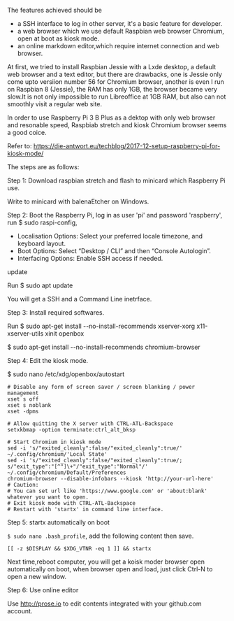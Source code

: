 The features achieved should be 

- a SSH interface to log in other server, it's a basic feature for developer.
- a web browser which we use default Raspbian web browser Chromium, open at boot as kiosk mode.
- an online markdown editor,which require internet connection and web browser. 

At first, we tried to install Raspbian Jessie with a Lxde desktop, a default web browser and a text editor, but there are drawbacks, one is Jessie only come upto versiion number 56 for Chromium browser, another is even I run on Raspbian 8 (Jessie), the RAM has only 1GB, the browser became very slow.It is not only impossible to run Libreoffice at 1GB RAM, but also can not smoothly visit a regular web site.

In order to use Raspberry Pi 3 B Plus as a dektop with only web browser and resonable speed, Raspbiab stretch and kiosk Chromium browser seems a good coice. 

Refer to: https://die-antwort.eu/techblog/2017-12-setup-raspberry-pi-for-kiosk-mode/

The steps are as follows:

Step 1: Download raspbian stretch and flash to minicard which Raspberry Pi use. 

Write to minicard with balenaEtcher on Windows.

Step 2: Boot the Raspberry Pi, log in as user 'pi' and password 'raspberry', run $ sudo raspi-config,

- Localisation Options: Select your preferred locale timezone, and keyboard layout.
- Boot Options: Select “Desktop / CLI” and then “Console Autologin”. 
- Interfacing Options: Enable SSH access if needed.

update

Run $ sudo apt update

You will get a SSH and a Command Line inetrface. 

Step 3: Install required softwares.

Run $ sudo apt-get install --no-install-recommends xserver-xorg x11-xserver-utils xinit openbox

$ sudo apt-get install --no-install-recommends chromium-browser

Step 4: Edit the kiosk mode.

$ sudo nano /etc/xdg/openbox/autostart

    # Disable any form of screen saver / screen blanking / power management
    xset s off
    xset s noblank
    xset -dpms

    # Allow quitting the X server with CTRL-ATL-Backspace
    setxkbmap -option terminate:ctrl_alt_bksp

    # Start Chromium in kiosk mode
    sed -i 's/"exited_cleanly":false/"exited_cleanly":true/' ~/.config/chromium/'Local State'
    sed -i 's/"exited_cleanly":false/"exited_cleanly":true/; s/"exit_type":"[^"]\+"/"exit_type":"Normal"/' ~/.config/chromium/Default/Preferences
    chromium-browser --disable-infobars --kiosk 'http://your-url-here'
    # Caution:
	# You can set url like 'https://www.google.com' or 'about:blank' whatever you want to open.
    # Exit kiosk mode with CTRL-ATL-Backspace
    # Restart with 'startx' in command line interface.
    
Step 5: startx automatically on boot

`$ sudo nano .bash_profile`, add the following content then save.
	
	[[ -z $DISPLAY && $XDG_VTNR -eq 1 ]] && startx

 Next time,reboot computer, you will get a koisk moder browser open automatically on boot, when browser open and load, just click Ctrl-N to open a new window.

Step 6: Use online editor

Use http://prose.io to edit contents integrated with your github.com account.
